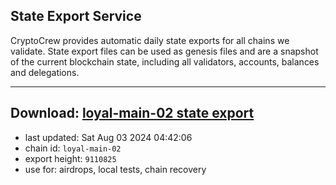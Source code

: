 ## State Export Service
CryptoCrew provides automatic daily state exports for all chains we validate. State export files can be used as genesis files and are a snapshot of the current blockchain state, including all validators, accounts, balances and delegations.

---
**Download: [loyal-main-02 state export](https://dl-eu2.ccvalidators.com/SERVICE/loyal/loyal-main-02_export_9110825.json)**
---

- last updated: Sat Aug 03 2024 04:42:06
- chain id: `loyal-main-02`
- export height: `9110825`
- use for: airdrops, local tests, chain recovery
